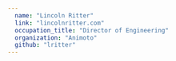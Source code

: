 ```yaml
---
  name: "Lincoln Ritter"
  link: "lincolnritter.com"
  occupation_title: "Director of Engineering"
  organization: "Animoto"
  github: "lritter"
---
```

